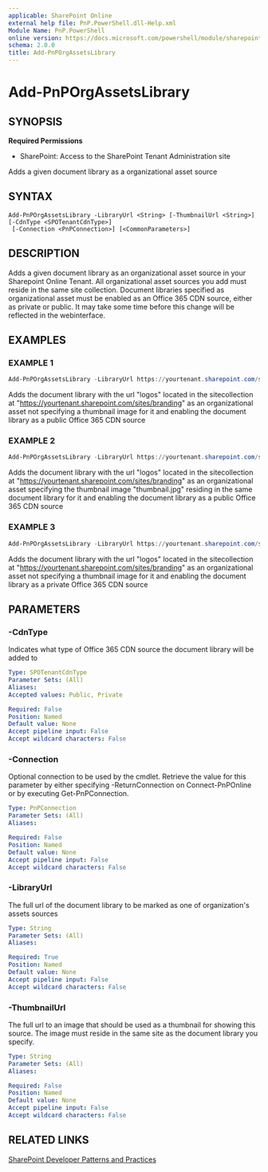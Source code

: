```yaml
---
applicable: SharePoint Online
external help file: PnP.PowerShell.dll-Help.xml
Module Name: PnP.PowerShell
online version: https://docs.microsoft.com/powershell/module/sharepoint-pnp/add-pnporgassetslibrary
schema: 2.0.0
title: Add-PnPOrgAssetsLibrary
---
```


# Add-PnPOrgAssetsLibrary

## SYNOPSIS

**Required Permissions**

* SharePoint: Access to the SharePoint Tenant Administration site

Adds a given document library as a organizational asset source

## SYNTAX

```
Add-PnPOrgAssetsLibrary -LibraryUrl <String> [-ThumbnailUrl <String>] [-CdnType <SPOTenantCdnType>]
 [-Connection <PnPConnection>] [<CommonParameters>]
```

## DESCRIPTION
Adds a given document library as an organizational asset source in your Sharepoint Online Tenant. All organizational asset sources you add must reside in the same site collection. Document libraries specified as organizational asset must be enabled as an Office 365 CDN source, either as private or public. It may take some time before this change will be reflected in the webinterface.

## EXAMPLES

### EXAMPLE 1
```powershell
Add-PnPOrgAssetsLibrary -LibraryUrl https://yourtenant.sharepoint.com/sites/branding/logos
```

Adds the document library with the url "logos" located in the sitecollection at "https://yourtenant.sharepoint.com/sites/branding" as an organizational asset not specifying a thumbnail image for it and enabling the document library as a public Office 365 CDN source

### EXAMPLE 2
```powershell
Add-PnPOrgAssetsLibrary -LibraryUrl https://yourtenant.sharepoint.com/sites/branding/logos -ThumbnailUrl https://yourtenant.sharepoint.com/sites/branding/logos/thumbnail.jpg
```

Adds the document library with the url "logos" located in the sitecollection at "https://yourtenant.sharepoint.com/sites/branding" as an organizational asset specifying the thumbnail image "thumbnail.jpg" residing in the same document library for it and enabling the document library as a public Office 365 CDN source

### EXAMPLE 3
```powershell
Add-PnPOrgAssetsLibrary -LibraryUrl https://yourtenant.sharepoint.com/sites/branding/logos -CdnType Private
```

Adds the document library with the url "logos" located in the sitecollection at "https://yourtenant.sharepoint.com/sites/branding" as an organizational asset not specifying a thumbnail image for it and enabling the document library as a private Office 365 CDN source

## PARAMETERS

### -CdnType
Indicates what type of Office 365 CDN source the document library will be added to

```yaml
Type: SPOTenantCdnType
Parameter Sets: (All)
Aliases:
Accepted values: Public, Private

Required: False
Position: Named
Default value: None
Accept pipeline input: False
Accept wildcard characters: False
```

### -Connection
Optional connection to be used by the cmdlet. Retrieve the value for this parameter by either specifying -ReturnConnection on Connect-PnPOnline or by executing Get-PnPConnection.

```yaml
Type: PnPConnection
Parameter Sets: (All)
Aliases:

Required: False
Position: Named
Default value: None
Accept pipeline input: False
Accept wildcard characters: False
```

### -LibraryUrl
The full url of the document library to be marked as one of organization's assets sources

```yaml
Type: String
Parameter Sets: (All)
Aliases:

Required: True
Position: Named
Default value: None
Accept pipeline input: False
Accept wildcard characters: False
```

### -ThumbnailUrl
The full url to an image that should be used as a thumbnail for showing this source. The image must reside in the same site as the document library you specify.

```yaml
Type: String
Parameter Sets: (All)
Aliases:

Required: False
Position: Named
Default value: None
Accept pipeline input: False
Accept wildcard characters: False
```

## RELATED LINKS

[SharePoint Developer Patterns and Practices](https://aka.ms/sppnp)